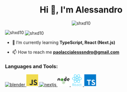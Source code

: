 <h1 align="center">Hi 👋, I'm Alessandro</h1>

<p align="center"> <img src="https://komarev.com/ghpvc/?username=shxd10&label=Profile%20views&color=0e75b6&style=flat" alt="shxd10" /> </p>

<p><img align="left" src="https://github-readme-stats.vercel.app/api/top-langs?username=shxd10&show_icons=true&locale=en&layout=compact" alt="shxd10" /></p>

<p>&nbsp;<img align="center" src="https://github-readme-stats.vercel.app/api?username=shxd10&show_icons=true&locale=en" alt="shxd10" /></p>

- 🌱 I’m currently learning **TypeScript, React (Next.js)**

- 📫 How to reach me **paolaccialesssndro@gmail.com**

<h3 align="left">Languages and Tools:</h3>
<p align="left"> <a href="https://www.blender.org/" target="_blank" rel="noreferrer"> <img src="https://download.blender.org/branding/community/blender_community_badge_white.svg" alt="blender" width="40" height="40"/> </a> <a href="https://developer.mozilla.org/en-US/docs/Web/JavaScript" target="_blank" rel="noreferrer"> <img src="https://raw.githubusercontent.com/devicons/devicon/master/icons/javascript/javascript-original.svg" alt="javascript" width="40" height="40"/> </a> <a href="https://nextjs.org/" target="_blank" rel="noreferrer"> <img src="https://cdn.worldvectorlogo.com/logos/nextjs-2.svg" alt="nextjs" width="40" height="40"/> </a> <a href="https://nodejs.org" target="_blank" rel="noreferrer"> <img src="https://raw.githubusercontent.com/devicons/devicon/master/icons/nodejs/nodejs-original-wordmark.svg" alt="nodejs" width="40" height="40"/> </a> <a href="https://reactjs.org/" target="_blank" rel="noreferrer"> <img src="https://raw.githubusercontent.com/devicons/devicon/master/icons/react/react-original-wordmark.svg" alt="react" width="40" height="40"/> </a> <a href="https://www.typescriptlang.org/" target="_blank" rel="noreferrer"> <img src="https://raw.githubusercontent.com/devicons/devicon/master/icons/typescript/typescript-original.svg" alt="typescript" width="40" height="40"/> </a> </p>
